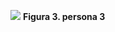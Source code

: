 ![](https://github.com/FelpsRanger/IHC_Design/issues/1#issue-2654122441.png)
**Figura 3. persona 3**

